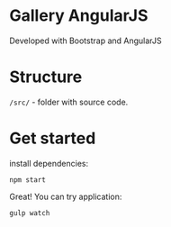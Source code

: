 # Gallery AngularJS
Developed with Bootstrap and AngularJS

# Structure
`/src/` - folder with source code.

# Get started
install dependencies:
```
npm start
```
Great! You can try application:
```
gulp watch
```